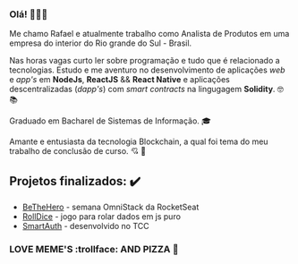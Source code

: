 ### Olá! 👋:man_technologist:

Me chamo Rafael e atualmente trabalho como Analista de Produtos em uma empresa do interior do Rio grande do Sul - Brasil.

Nas horas vagas curto ler sobre programação e tudo que é relacionado a tecnologias. Estudo e me aventuro no desenvolvimento de aplicações *web* e *app's* em **NodeJs**, **ReactJS** && **React Native** e aplicações descentralizadas (*dapp's*) com *smart contracts* na lingugagem **Solidity**. :nerd_face: :books:

Graduado em Bacharel de Sistemas de Informação. :mortar_board:

Amante e entusiasta da tecnologia Blockchain, a qual foi tema do meu trabalho de conclusão de curso. :cupid: :sparkling_heart:

## Projetos finalizados: :heavy_check_mark:
* [BeTheHero](https://github.com/venuziano/BeTheHero) - semana OmniStack da RocketSeat
* [RollDice](https://github.com/venuziano/RollDice) - jogo para rolar dados em js puro
* [SmartAuth](https://github.com/venuziano/SmartAuth) - desenvolvido no TCC

### LOVE MEME'S :trollface: AND PIZZA :pizza:

<!--
**venuziano/venuziano** is a ✨ _special_ ✨ repository because its `README.md` (this file) appears on your GitHub profile.

Here are some ideas to get you started:

- 🔭 I’m currently working on ...
- 🌱 I’m currently learning ...
- 👯 I’m looking to collaborate on ...
- 🤔 I’m looking for help with ...
- 💬 Ask me about ...
- 📫 How to reach me: ...
- 😄 Pronouns: ...
- ⚡ Fun fact: ...
-->
